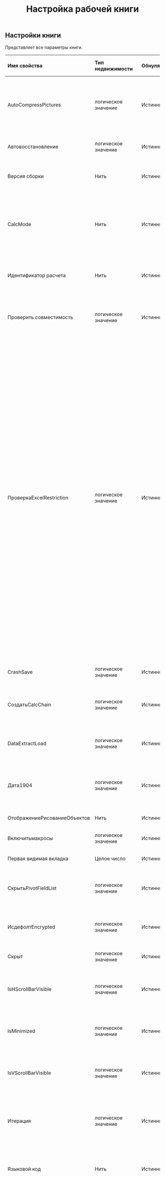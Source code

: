 ﻿---
title: Настройка рабочей книги
second_title: Aspose.Cells Cloud Documen
type: docs
url: /ru/specification/model/workbooksettings/
description: "Aspose.Cells Спецификация облачной модели: WorkbookSettings. Легко обрабатывайте Excel и другие документы электронных таблиц с помощью таких функций, как открытие, создание, редактирование, разделение, слияние, сравнение и преобразование."
kwords: Excel, Office, электронная таблица, Cloud REST API, настройки рабочей книги
weight: 50
---
## **Настройки книги**

 Представляет все параметры книги.

| Имя свойства| Тип недвижимости| Обнуляемый| Только чтение| Значение по умолчанию| Описание|
|:- |:- |:- |:- |:- |:- |
| AutoCompressPictures| логическое значение| Истинный| ЛОЖЬ||Указывает логическое значение, указывающее, что приложение автоматически сжимает изображения в книге.|
| Автовосстановление| логическое значение| Истинный| ЛОЖЬ|| Указывает, помечен ли файл для автоматического восстановления.|
| Версия сборки| Нить| Истинный| ЛОЖЬ|| Указывает добавочный общедоступный выпуск приложения.|
| CalcMode| Нить| Истинный| ЛОЖЬ|| Он определяет, следует ли вычислять формулы вручную, автоматически или автоматически, за исключением операций с несколькими таблицами.|
| Идентификатор расчета| Нить| Истинный| ЛОЖЬ|| Указывает версию механизма вычислений, используемого для вычисления значений в книге.|
| Проверить совместимость| логическое значение| Истинный| ЛОЖЬ|| Указывает, проверяется ли совместимость при сохранении книги. Примечания: Значение по умолчанию — true.|
| ПроверкаExcelRestriction| логическое значение| Истинный| ЛОЖЬ||Проверьте, ограничено ли использование файла Excel при изменении пользователем объектов, связанных с ячейками. Например, Excel не позволяет вводить строковое значение длиной более 32 КБ. Когда вы вводите значение длиной более 32 КБ, например, с помощью Cell.PutValue(string), если это свойство имеет значение true, вы получите исключение. Если это свойство имеет значение false, мы примем введенное вами строковое значение в качестве значения ячейки, чтобы позже вы могли вывести полное строковое значение для других форматов файлов, таких как CSV. Однако если вы установили такое значение, которое недопустимо для формата файла Excel, вам не следует сохранять книгу в формате файла Excel позже. В противном случае в созданном файле Excel может возникнуть непредвиденная ошибка.|
| CrashSave| логическое значение| Истинный| ЛОЖЬ|| указывает, сохраняло ли приложение последний раз файл книги после сбоя.|
| СоздатьCalcChain| логическое значение| Истинный| ЛОЖЬ|| Создает ли цепочку вычисляемых формул. По умолчанию — ложь.|
| DataExtractLoad| логическое значение| Истинный| ЛОЖЬ||указывает, открывало ли приложение в последний раз книгу для восстановления данных.|
| Дата1904| логическое значение| Истинный| ЛОЖЬ|| Получает или задает значение, указывающее, использует ли книга систему дат 1904.|
| ОтображениеРисованиеОбъектов| Нить| Истинный| ЛОЖЬ|| Указывает, следует ли отображать объекты в книге и если да, то как.|
| Включитьмакросы| логическое значение| Истинный| ЛОЖЬ|| Включить макросы;|
| Первая видимая вкладка| Целое число| Истинный| ЛОЖЬ|| Получает или задает первую видимую вкладку листа.|
| СкрытьPivotFieldList| логическое значение| Истинный| ЛОЖЬ|| Получает и устанавливает, нужно ли скрывать список полей сводной таблицы.|
| ИсдефолтEncrypted| логическое значение| Истинный| ЛОЖЬ|| Указывает, нужно ли шифровать книгу с паролем по умолчанию, если структура и Windows книги заблокированы.|
| Скрыт| логическое значение| Истинный| ЛОЖЬ|| Указывает, скрыта ли эта книга.|
| IsHScrollBarVisible| логическое значение| Истинный| ЛОЖЬ|| Получает или задает значение, указывающее, будет ли созданная электронная таблица содержать горизонтальную полосу прокрутки.|
| IsMinimized| логическое значение| Истинный| ЛОЖЬ|| Указывает, будет ли созданная электронная таблица открыта в свернутом виде.|
| IsVScrollBarVisible| логическое значение| Истинный| ЛОЖЬ||Получает или задает значение, указывающее, будет ли созданная электронная таблица содержать вертикальную полосу прокрутки.|
| Итерация| логическое значение| Истинный| ЛОЖЬ|| Указывает, разрешено ли итеративное вычисление для разрешения циклических ссылок.|
| Языковой код| Нить| Истинный| ЛОЖЬ|| Получает или задает язык пользовательского интерфейса версии книги на основе CountryCode, в котором сохранен файл.|
| МаксЧейндж| Плавающий| Истинный| ЛОЖЬ|| Возвращает или задает максимальное количество изменений для разрешения циклической ссылки.|
| МаксИтерация| Целое число| Истинный| ЛОЖЬ|| Возвращает или задает максимальное количество итераций для разрешения циклической ссылки.|
| Настройка памяти| Нить| Истинный| ЛОЖЬ|| Получает или задает параметры использования памяти. Новый параметр будет использоваться в качестве параметра по умолчанию для вновь создаваемых листов, но не вступит в силу для существующих листов.|
| NumberDecimalSeparator| Нить| Истинный| ЛОЖЬ|| Получает или задает десятичный разделитель для форматирования и анализа числовых значений. По умолчанию используется десятичный разделитель текущего региона.|
| Разделитель группы чисел| Нить| Истинный| ЛОЖЬ|| Получает или задает символ, разделяющий группы цифр слева от десятичной запятой в числовых значениях. По умолчанию используется разделитель групп текущего региона.|
| Синтаксический анализФормулаOnOpen| логическое значение| Истинный| ЛОЖЬ||Указывает, выполняется ли синтаксический анализ формулы при чтении файла.|
| Точность как на дисплее| логическое значение| Истинный| ЛОЖЬ|| True, если вычисления в этой книге будут выполняться только с точностью отображаемых чисел.|
| ПересчитатьПередСохранить| логическое значение| Истинный| ЛОЖЬ|| Указывает, следует ли выполнить перерасчет перед сохранением документа.|
| ПересчитатьOnOpen| логическое значение| Истинный| ЛОЖЬ|| Указывает, следует ли пересчитывать все формулы при открытии файла.|
| РекомендоватьReadOnly| логическое значение| Истинный| ЛОЖЬ|| Указывает, выбран ли параметр «Рекомендуется только для чтения».|
| Область| Нить| Истинный| ЛОЖЬ|| Получает или задает региональные параметры книги.|
| Удалить личную информацию| логическое значение| Истинный| ЛОЖЬ|| Значение true, если личную информацию можно удалить из указанной книги.|
| РемонтЗагрузка| логическое значение| Истинный| ЛОЖЬ|| Указывает, открывало ли приложение последний раз книгу в безопасном режиме или режиме восстановления.|
| Общий| логическое значение| Истинный| ЛОЖЬ|| Получает или задает значение, указывающее, является ли книга общей.|
| ЛистВкладкаБарШирина| Целое число| Истинный| ЛОЖЬ|| Ширина панели вкладок листа (в пределах 1/1000 ширины окна).|
| Показать вкладки| логическое значение| Истинный| ЛОЖЬ||Получает или задает значение, отображаются ли вкладки книги.|
| UpdateAdjacentCellsBorder| логическое значение| Истинный| ЛОЖЬ|| Указывает, обновляется ли граница соседних ячеек.|
| UpdateLinksType| Нить| Истинный| ЛОЖЬ|| Получает и задает способ обновления внешних ссылок при открытии книги.|
| ОкноВысота| Плавающий| Истинный| ЛОЖЬ|| Высота окна в точках.|
| Окнослева| Плавающий| Истинный| ЛОЖЬ|| Расстояние от левого края клиентской области до левого края окна в точках.|
| Окноверхнее| Плавающий| Истинный| ЛОЖЬ|| Расстояние от верхнего края клиентской области до верхнего края окна в точках.|
| Ширина окна| Плавающий| Истинный| ЛОЖЬ|| Ширина окна в пунктах.|
| Автор| Нить| Истинный| ЛОЖЬ|| Получает и задает автора файла.|
| CheckCustomNumberFormat| логическое значение| Истинный| ЛОЖЬ|| Указывает, проверяется ли пользовательский формат чисел при настройке Style.Custom.|
| Тип защиты| Нить| Истинный| ЛОЖЬ|| Получает тип защиты книги.|
| Настройки глобализации| Класс:Настройки глобализации| Истинный| ЛОЖЬ|| Получает и задает параметры глобализации.|
| Пароль| Нить| Истинный| ЛОЖЬ||Представляет пароль шифрования файла книги.|
| Защита от записи| Класс:Защита от записи| Истинный| ЛОЖЬ|| Предоставляет доступ к параметрам защиты книги от записи.|
| IsEncrypted| логическое значение| Истинный| ЛОЖЬ|| Получает значение, указывающее, требуется ли пароль для открытия этой книги.|
| Защищено| логическое значение| Истинный| ЛОЖЬ|| Получает значение, указывающее, защищена ли структура или окно книги.|
| МаксРоу| Целое число| Истинный| ЛОЖЬ|| Получает максимальный индекс строки, отсчитываемый от нуля.|
| МаксКолонн| Целое число| Истинный| ЛОЖЬ|| Получает максимальный индекс столбца, отсчитываемый от нуля.|
| Значимыецифры| Целое число| Истинный| ЛОЖЬ|| Получает и задает количество значащих цифр. Значение по умолчанию: .|
| Проверка совместимости| логическое значение| Истинный| ЛОЖЬ|| Указывает, нужно ли проверять совместимость с более ранними версиями при сохранении книги.|
| Размер бумаги| Нить| Истинный| ЛОЖЬ|| Получает и задает размер бумаги для печати по умолчанию.|
| МаксРовсОфШардФормула| Целое число| Истинный| ЛОЖЬ|| Получает и задает максимальное количество строк общей формулы.|
| Согласие| Нить| Истинный| ЛОЖЬ|| Указывает версию OOXML для выходного документа. Значение по умолчанию — Ecma376_2006.|
| ЦитатаПрефиксToStyle| логическое значение| Истинный| ЛОЖЬ||Указывает, задается ли свойство при вводе строкового значения (которое начинается с одинарной кавычки) в ячейку.|
| ФормулаНастройки| Класс:Настройки формулы| Истинный| ЛОЖЬ|| Получает настройки для функций, связанных с формулами.|
| СилаПолныйРассчитать| логическое значение| Истинный| ЛОЖЬ|| Полностью рассчитывается каждый раз, когда запускается расчет.|

